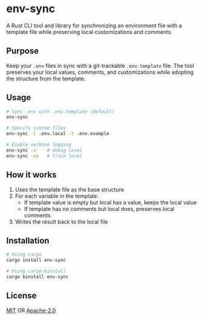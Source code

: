 # env-sync

A Rust CLI tool and library for synchronizing an environment file with a template file while preserving local customizations and comments.

## Purpose

Keep your `.env` files in sync with a git-trackable `.env.template` file. The tool preserves your local values, comments, and customizations while adopting the structure from the template.

## Usage

```bash
# Sync .env with .env.template (default)
env-sync

# Specify custom files
env-sync -l .env.local -t .env.example

# Enable verbose logging
env-sync -v    # debug level
env-sync -vv   # trace level
```

## How it works

1. Uses the template file as the base structure
2. For each variable in the template:
   - If template value is empty but local has a value, keeps the local value
   - If template has no comments but local does, preserves local comments
3. Writes the result back to the local file

## Installation

```bash
# Using cargo
cargo install env-sync

# Using cargo-binstall
cargo binstall env-sync
```

## License

[MIT](LICENSE-MIT) OR [Apache-2.0](LICENSE-APACHE)
